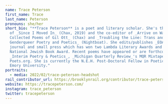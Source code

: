 ```yaml
---
name: Trace Peterson
first_name: Trace
last_name: Peterson
pronouns: she/her
short_bio: "**Trace Peterson** is a poet and literary scholar. She's the author
  of _Since I Moved In_ (Chax, 2019) and the co-editor of _Arrive on Wave:
  Collected Poems of Gil Ott_ (Chax) and _Troubling the Line: Trans and
  Genderqueer Poetry and Poetics_ (Nightboat). She edits/publishes _EOAGH_, a
  journal and small press which has won two Lambda Literary Awards and a
  National Jewish Book Award. Recent poems have appeared or are forthcoming in
  _Interim Poetry & Poetics_, _Michigan Quarterly Review_'s MQR Mixtape, and
  Poets.org. She is currently the N.E.H. Post-Doctoral Fellow in Poetics at
  Emory University."
portraits:
  - media: 2022/02/trace-peterson-headshot
rail_contributor_url: https://brooklynrail.org/contributor/trace-peterson
website: https://tracepeterson.com/
instagram: trace_peterson
twitter: tracepeterson
---
```


